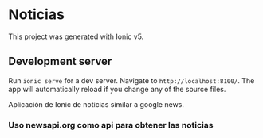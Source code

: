 # Noticias

This project was generated with Ionic v5.

## Development server

Run `ionic serve` for a dev server. Navigate to `http://localhost:8100/`. The app will automatically reload if you change any of the source files.

Aplicación de Ionic de noticias similar a google news.

### Uso newsapi.org como api para obtener las noticias
